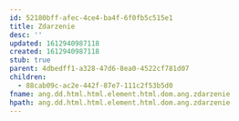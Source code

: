 ```yaml
---
id: 52180bff-afec-4ce4-ba4f-6f0fb5c515e1
title: Zdarzenie
desc: ''
updated: 1612940987118
created: 1612940987118
stub: true
parent: 4dbedff1-a328-47d6-8ea0-4522cf781d07
children:
  - 88cab09c-ac2e-442f-87e7-111c2f53b5d0
fname: ang.dd.html.html.element.html.dom.ang.zdarzenie
hpath: ang.dd.html.html.element.html.dom.ang.zdarzenie
---
```



